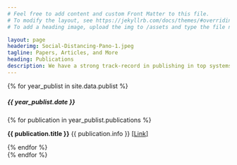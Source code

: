 ```yaml
---
# Feel free to add content and custom Front Matter to this file.
# To modify the layout, see https://jekyllrb.com/docs/themes/#overriding-theme-defaults
# To add a heading image, upload the img to /assets and type the file name + extension into "headerimg"

layout: page
headerimg: Social-Distancing-Pano-1.jpeg
tagline: Papers, Articles, and More
heading: Publications
description: We have a strong track-record in publishing in top systems, networks, and security conferences and journals.
---
```

<!-- .publication_list -->
<div class="container">
    {% for year_publist in site.data.publist %}
    <div class="row mb-5">
        <div class="col-lg-2">
            <h5>{{ year_publist.date }}</h5>
        </div>
        <div class="col-lg-10">
            {% for publication in year_publist.publications %}
                <p><B>{{ publication.title }}</B>
                {{ publication.info }}
                <a href="{{ publication.link}}">[Link]</a></p>
            {% endfor %}
        </div>
    </div>
    {% endfor %}
</div>
<!-- /.publication_list -->